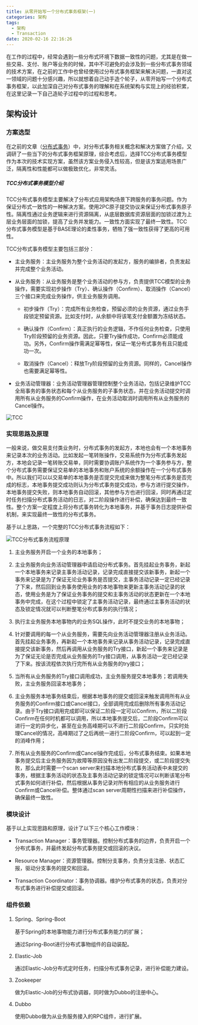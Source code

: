 ```yaml
---
title: 从零开始写一个分布式事务框架(一)
categories: 架构
tags:
  - 架构
  - Transaction
date: 2020-02-16 22:16:26
---
```



在工作的过程中，经常会遇到一些分布式环境下数据一致性的问题，尤其是在做一些交易、支付、账户等业务的时候，其中不可避免的会涉及到一些分布式事务领域的技术方案，在之前的工作中也曾经使用过分布式事务框架来解决问题，一直对这一领域的问题十分感兴趣，所以就想着自己动手造个轮子，从零开始写一个分布式事务框架，以此加深自己对分布式事务的理解和在系统架构与实现上的经验积累，在这里记录一下自己造轮子过程中的过程和思考。



## 架构设计

### 方案选型

在之前的文章（[分布式事务](http://blogxin.cn/2018/04/23/Distributed-Transaction)）中，对分布式事务相关概念和解决方案做了介绍，又调研了一些当下的分布式事务框架原理，综合考虑后，选择TCC分布式事务模型作为本次的技术实现方案，虽然该方案业务侵入性较高，但是该方案适用场景广泛，隔离性和性能都可以做极致优化，非常灵活。



##### TCC分布式事务模型介绍

TCC分布式事务模型主要解决了分布式应用架构场景下跨服务的事务问题。作为保证分布式一致性的一种解决方案。使用2PC原子提交协议来保证分布式事务原子性。隔离性通过业务逻辑来进行资源隔离，从底层数据库资源层面的加锁过渡为上层业务层面的加锁，提高了业务并发能力。一致性方面实现了最终一致性。TCC分布式事务模型是基于BASE理论的柔性事务，牺牲了强一致性获得了更高的可用性。

TCC分布式事务模型主要包括三部分：

* 主业务服务：主业务服务为整个业务活动的发起方，服务的编排者，负责发起并完成整个业务活动。

* 从业务服务：从业务服务是整个业务活动的参与方，负责提供TCC模型的业务操作，需要实现初步操作（Try）、确认操作（Confirm）、取消操作（Cancel）三个接口来完成业务操作，供主业务服务调用。

  * 初步操作（Try）：完成所有业务检查，预留必须的业务资源，通过业务手段锁定预留资源。比如支付时，从余额中将该笔支付金额置为冻结状态。

  * 确认操作（Confirm）：真正执行的业务逻辑，不作任何业务检查，只使用Try阶段预留的业务资源。因此，只要Try操作成功，Confirm必须能成功。另外，Confirm操作需满足幂等性，保证一笔分布式事务有且只能成功一次。

  * 取消操作（Cancel）：释放Try阶段预留的业务资源。同样的，Cancel操作也需要满足幂等性。

* 业务活动管理器：业务活动管理器管理控制整个业务活动，包括记录维护TCC全局事务的事务状态和每个从业务服务的子事务状态，并在业务活动提交时调用所有从业务服务的Confirm操作，在业务活动取消时调用所有从业务服务的Cancel操作。

![TCC](Distributed-Transaction-1/TCC.png)



### 实现思路及原理

一般来说，做交易支付类业务时，分布式事务的发起方，本地也会有一个本地事务来记录本次的业务活动。比如发起一笔转账操作，交易系统作为分布式事务发起方，本地会记录一笔转账交易单，同时需要协调账户系统作为一个事务参与方，整个分布式事务需要保证交易单的本地事务和账户系统的余额操作在一个分布式事务中。所以我们可以以交易单的本地事务是否提交完成来做为整笔分布式事务是否完成的标志，本地事务提交成功则认为分布式事务提交成功，参与方进行提交操作，本地事务提交失败，则本地事务自动回滚，其他参与方也进行回滚，同时再通过定时任务扫描分布式事务活动的日志，对二阶段操作进行补偿，确保达到最终一致性。整个方案一定程度上将分布式事务转化为本地事务，并基于事务日志提供补偿机制，来实现最终一致性的分布式事务。

基于以上思路，一个完整的TCC分布式事务流程如下：

![TCC分布式事务流程原理](Distributed-Transaction-1/Distributed-Transaction.jpg)

1.	主业务服务开启一个业务的本地事务；

2.	主业务服务向业务活动管理器申请启动分布式事务。首先挂起业务事务，新起一个本地事务来记录主事务活动记录，记录完成直接提交该新事务，新起一个事务来记录是为了保证无论业务事务是否提交，主事务活动记录一定已经记录了下来，然后回到业务事务使用业务的本地事物来更新主事务活动记录的状态，使用业务是为了保证业务事务的提交和主事务活动的状态更新在一个本地事务中完成，在这个过程中锁定了主事务活动记录，最终通过主事务活动的状态及锁定情况就可以判断整笔分布式事务的执行情况；

3.	执行主业务服务本地事物内的业务SQL操作，此时不提交业务的本地事物；

4.	针对要调用的每一个从业务服务，需要先向业务活动管理器注册从业务活动。首先挂起业务事务，再新起一个本地事务来记录从事务活动记录，记录完成直接提交该新事务，然后再调用从业务服务的Try接口，新起一个事务来记录是为了保证无论是否完成从业务服务的Try接口调用，从事务活动一定已经记录了下来。按该流程依次执行完所有从业务服务的try接口；

5.	当所有从业务服务的Try接口调用成功，主业务服务提交本地事务；若调用失败，主业务服务回滚本地事务；

6.	主业务服务本地事务结束后，根据本地事务的提交或回滚来触发调用所有从业务服务的Confirm接口或Cancel接口，全部调用完成后删除所有事务活动记录。由于Try接口调用完成即可以保证二阶段一定可以Confirm，所以二阶段Confirm在任何时机都可以调用，所以本地事务提交后，二阶段Confirm可以进行一定的异步化，甚至在业务高峰期可以不进行二阶段Confirm，只实时处理Cancel的情况，高峰期过了之后再统一进行二阶段Confirm，可以起到一定的消峰作用；

7.	所有从业务服务的Confirm或Cancel操作完成后，分布式事务结束。如果本地事务提交后主业务服务因为故障等原因没有出发二阶段提交，或二阶段提交失败，那么此时需要一个scan server来扫描本地分布式事务活动表中未提交的事务，根据主事务活动的状态及主事务活动记录的锁定情况可以判断该笔分布式事务如何进行补偿，然后根据从事务记录对所有相应的从业务服务进行Confirm或Cancel补偿。整体通过scan server周期性扫描来进行补偿操作，确保最终一致性。



### 模块设计

基于以上实现思路和原理，设计了以下三个核心工作模块：

* Transaction Manager：事务管理器。控制分布式事务的边界，负责开启一个分布式事务，并最终发起分布式事务提交或回滚的决议。

* Resource Manager：资源管理器。控制分支事务，负责分支注册、状态汇报，驱动分支事务的提交和回滚。

* Transaction Coordinator：事务协调器。维护分布式事务的状态，负责对分布式事务进行补偿提交或回滚。



### 组件依赖

1. Spring、Spring-Boot

   基于Spring的本地事物能力进行分布式事务能力的扩展；

   通过Spring-Boot进行分布式事物组件的自动装配。

2. Elastic-Job

   通过Elastic-Job分布式定时任务，扫描分布式事务记录，进行补偿能力建设。

3. Zookeeper

   做为Elastic-Job的分布式协调器，同时做为Dubbo的注册中心。

4. Dubbo

   使用Dubbo做为从业务服务接入的RPC组件，进行扩展。